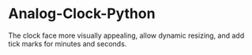 # Analog-Clock-Python
The clock face more visually appealing, allow dynamic resizing, and add tick marks for minutes and seconds.
